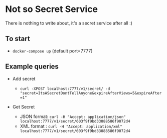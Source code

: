 # Not so Secret Service 

There is nothing to write about, it's a secret service after all :)

## To start
* ```docker-compose up``` (default port=7777)


## Example queries

* Add secret
    * `curl -XPOST localhost:7777/v1/secret/ -d "secret=ItsASecretDontTellAnyone&expireAfterViews=5&expireAfter=1"`

* Get Secret
    * JSON format: `curl -H "Accept: application/json" localhost:7777/v1/secret/603f9f9bd33088586f9072d4`
    * XML format : `curl -H "Accept: application/xml" localhost:7777/v1/secret/603f9f9bd33088586f9072d4`

